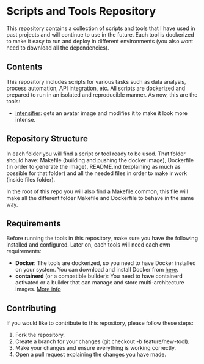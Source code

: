 # Scripts and Tools Repository

This repository contains a collection of scripts and tools that I have used in past projects and will continue to use in the future. Each tool is dockerized to make it easy to run and deploy in different environments (you also wont need to download all the dependencies).

## Contents

This repository includes scripts for various tasks such as data analysis, process automation, API integration, etc. All scripts are dockerized and prepared to run in an isolated and reproducible manner. As now, this are the tools:

- [intensifier](./intensifier/README.md): gets an avatar image and modifies it to make it look more intense.

## Repository Structure

In each folder you will find a script or tool ready to be used. That folder should have: Makefile (building and pushing the docker image), Dockerfile (in order to generate the image), README.md (explaining as much as possible for that folder) and all the needed files in order to make ir work (inside files folder).

In the root of this repo you will also find a Makefile.common; this file will make all the different folder Makefile and Dockerfile to behave in the same way.

## Requirements

Before running the tools in this repository, make sure you have the following installed and configured. Later on, each tools will need each own requirements:

- **Docker**: The tools are dockerized, so you need to have Docker installed on your system. You can download and install Docker from [here](https://www.docker.com/get-started).
- **containerd** (or a compatible builder): You need to have containerd activated or a builder that can manage and store multi-architecture images. [More info](https://docs.docker.com/desktop/features/containerd/)

## Contributing

If you would like to contribute to this repository, please follow these steps:

1. Fork the repository.
2. Create a branch for your changes (git checkout -b feature/new-tool).
3. Make your changes and ensure everything is working correctly.
4. Open a pull request explaining the changes you have made.

